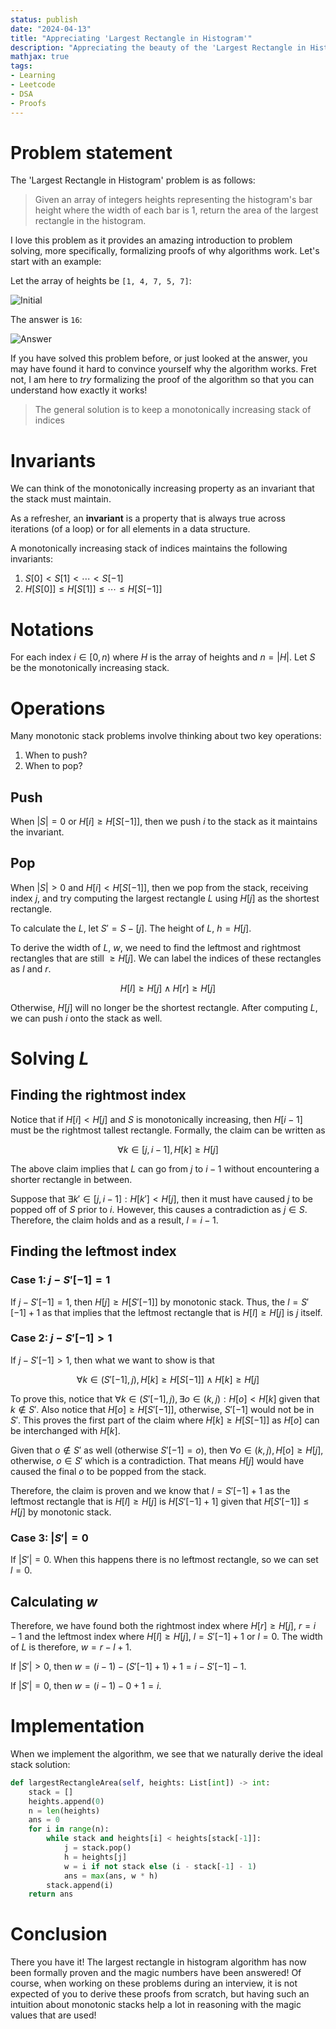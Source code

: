 ```yaml
---
status: publish
date: "2024-04-13"
title: "Appreciating 'Largest Rectangle in Histogram'"
description: "Appreciating the beauty of the 'Largest Rectangle in Histogram' problem"
mathjax: true
tags:
- Learning
- Leetcode
- DSA
- Proofs
---
```


# Problem statement

The 'Largest Rectangle in Histogram' problem is as follows:

> Given an array of integers heights representing the histogram's bar height where the width of each bar is 1, return
> the area of the largest rectangle in the histogram.

I love this problem as it provides an amazing introduction to problem solving, more specifically, formalizing proofs of
why algorithms work. Let's start with an example:

Let the array of heights be `[1, 4, 7, 5, 7]`:

![Initial](post//leetcode/largest-rectangle/initial.png)

The answer is `16`:

![Answer](post//leetcode/largest-rectangle/answer.png)

If you have solved this problem before, or just looked at the answer, you may have found it hard to convince yourself
why the algorithm works. Fret not, I am here to _try_ formalizing the proof of the algorithm so that you can understand
how exactly it works!

> The general solution is to keep a monotonically increasing stack of indices

# Invariants

We can think of the monotonically increasing property as an invariant that the stack must maintain.

As a refresher, an **invariant** is a property that is always true across iterations (of a loop) or for all elements
in a data structure.

A monotonically increasing stack of indices maintains the following invariants:

1. $S[0] < S[1] < \cdots < S[-1]$
2. $H[S[0]] \leq H[S[1]] \leq \cdots \leq H[S[-1]]$

# Notations

For each index $i \in [0, n)$ where $H$ is the array of heights and $n = |H|$. Let $S$ be the monotonically increasing
stack.

# Operations

Many monotonic stack problems involve thinking about two key operations:

1. When to push?
2. When to pop?

## Push

When $|S| = 0$ or $H[i] \geq H[S[-1]]$, then we push $i$ to the stack as it maintains the invariant.

## Pop

When $|S| > 0$ and $H[i] < H[S[-1]]$, then we pop from the stack, receiving index $j$, and try computing the largest
rectangle $L$ using $H[j]$ as the shortest rectangle.

To calculate the $L$, let $S' = S - [j]$. The height of $L$, $h = H[j]$.

To derive the width of $L$, $w$, we need to find the leftmost and rightmost rectangles that are
still $\geq H[j]$. We can label the indices of these rectangles as $l$ and $r$.

$$
H[l] \geq H[j] \land H[r] \geq H[j]
$$

Otherwise, $H[j]$ will no longer be the shortest rectangle. After computing $L$, we can push $i$ onto the stack as well.

# Solving $L$

## Finding the rightmost index

Notice that if $H[i] < H[j]$ and $S$ is monotonically increasing, then $H[i - 1]$ must be the rightmost tallest
rectangle. Formally, the claim can be written as

$$
\forall k \in [j, i - 1], H[k] \geq H[j]
$$

The above claim implies that $L$ can go from $j$ to $i - 1$ without encountering a shorter rectangle in between.

Suppose that $\exists k' \in [j, i - 1] : H[k'] < H[j]$, then it must have caused $j$ to be popped off of $S$ prior
to $i$. However, this causes a contradiction as $j \in S$. Therefore, the claim holds and as a result, $l = i - 1$.

## Finding the leftmost index

### Case 1: $j - S'[-1] = 1$

If $j - S'[-1] = 1$, then $H[j] \geq H[S'[-1]]$ by monotonic stack. Thus, the $l = S'[-1] + 1$ as that implies that the
leftmost rectangle that is $H[l] \geq H[j]$ is $j$ itself.

### Case 2: $j - S'[-1] > 1$

If $j - S'[-1] > 1$, then what we want to show is that

$$
\forall k \in (S'[-1], j), H[k] \geq H[S[-1]] \land H[k] \geq H[j]
$$

To prove this, notice that $\forall k \in (S'[-1], j), \exists o \in (k, j) : H[o] < H[k]$ given that $k \not\in S'$.
Also notice that $H[o] \geq H[S'[-1]]$, otherwise, $S'[-1]$ would not be in $S'$. This proves the first part of the
claim where $H[k] \geq H[S[-1]]$ as $H[o]$ can be interchanged with $H[k]$.

Given that $o \not\in S'$ as well (otherwise $S'[-1] = o$), then $\forall o \in (k, j), H[o] \geq H[j]$, otherwise,
$o \in S'$ which is a contradiction. That means $H[j]$ would have caused the final $o$ to be popped from the stack.

Therefore, the claim is proven and we know that $l = S'[-1] + 1$ as the leftmost rectangle that is $H[l] \geq H[j]$ is
$H[S'[-1] + 1]$ given that $H[S'[-1]] \leq H[j]$ by monotonic stack.

### Case 3: $|S'| = 0$

If $|S'| = 0$. When this happens there is no leftmost rectangle, so we can set $l = 0$.

## Calculating $w$

Therefore, we have found both the rightmost index where $H[r] \geq H[j]$, $r = i - 1$ and the leftmost index where
$H[l] \geq H[j]$, $l = S'[-1] + 1$ or $l = 0$. The width of $L$ is therefore, $w = r - l + 1$.

If $|S'| > 0$, then $w = (i - 1) - (S'[-1] + 1) + 1 = i - S'[-1] - 1$.

If $|S'| = 0$, then $w = (i - 1) - 0 + 1 = i$.

# Implementation

When we implement the algorithm, we see that we naturally derive the ideal stack solution:

```python
def largestRectangleArea(self, heights: List[int]) -> int:
    stack = []
    heights.append(0)
    n = len(heights)
    ans = 0
    for i in range(n):
        while stack and heights[i] < heights[stack[-1]]:
            j = stack.pop()
            h = heights[j]
            w = i if not stack else (i - stack[-1] - 1)
            ans = max(ans, w * h)
        stack.append(i)
    return ans
```

# Conclusion

There you have it! The largest rectangle in histogram algorithm has now been formally proven and the magic numbers have
been answered! Of course, when working on these problems during an interview, it is not expected of you to derive these
proofs from scratch, but having such an intuition about monotonic stacks help a lot in reasoning with the magic values
that are used!


